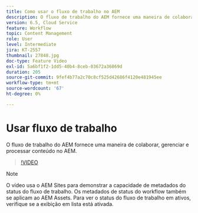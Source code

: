 ```yaml
---
title: Como usar o fluxo de trabalho no AEM
description: O fluxo de trabalho do AEM fornece uma maneira de colaborar, gerenciar e processar conteúdo no AEM.
version: 6.5, Cloud Service
feature: Workflow
topic: Content Management
role: User
level: Intermediate
jira: KT-2557
thumbnail: 27848.jpg
doc-type: Feature Video
exl-id: 5a6bf1f2-1dd5-40b4-8ceb-03672a36869d
duration: 205
source-git-commit: 9fef4b77a2c70c8cf525d42686f4120e481945ee
workflow-type: tm+mt
source-wordcount: '67'
ht-degree: 0%

---
```


# Usar fluxo de trabalho

O fluxo de trabalho do AEM fornece uma maneira de colaborar, gerenciar e processar conteúdo no AEM.

>[!VIDEO](https://video.tv.adobe.com/v/27848?quality=12&learn=on)

>[!NOTE]
>
> O vídeo usa o AEM Sites para demonstrar a capacidade de metadados do status do fluxo de trabalho. Os metadados de status do workflow também se aplicam ao AEM Assets. Para ver o status do fluxo de trabalho em ativos, verifique se a exibição em lista está ativada.
